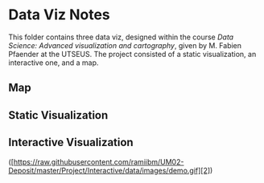 # Data Viz Notes
This folder contains three data viz, designed within the course _Data Science: Advanced visualization and cartography_, given by M. Fabien Pfaender at the UTSEUS. The project consisted of a static visualization, an interactive one, and a map.

## Map

## Static Visualization
## Interactive Visualization
![]()([https://raw.githubusercontent.com/ramiibm/UM02-Deposit/master/Project/Interactive/data/images/demo.gif][2])


[2]:	https://raw.githubusercontent.com/ramiibm/UM02-Deposit/master/Project/Interactive/data/images/demo.gif